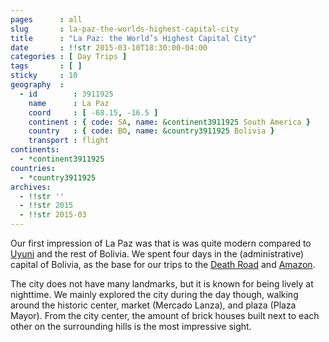 ```yaml
---
pages      : all
slug       : la-paz-the-worlds-highest-capital-city
title      : "La Paz: the World’s Highest Capital City"
date       : !!str 2015-03-10T18:30:00-04:00
categories : [ Day Trips ]
tags       : [ ]
sticky     : 10
geography  :
  - id        : 3911925
    name      : La Paz
    coord     : [ -68.15, -16.5 ]
    continent : { code: SA, name: &continent3911925 South America }
    country   : { code: BO, name: &country3911925 Bolivia }
    transport : flight
continents:
  - *continent3911925
countries:
  - *country3911925
archives:
  - !!str ''
  - !!str 2015
  - !!str 2015-03
---
```


Our first impression of La Paz was that is was quite modern compared to [Uyuni](/blog/surreal-salar-de-uyuni.html) and the rest of Bolivia. We spent four days in the (administrative) capital of Bolivia, as the base for our trips to the [Death Road](/blog/biking-the-worlds-most-dangerous-road.html) and [Amazon](/blog/the-bolivian-amazon.html).

The city does not have many landmarks, but it is known for being lively at nighttime. We mainly explored the city during the day though, walking around the historic center, market (Mercado Lanza), and plaza (Plaza Mayor). From the city center, the amount of brick houses built next to each other on the surrounding hills is the most impressive sight.